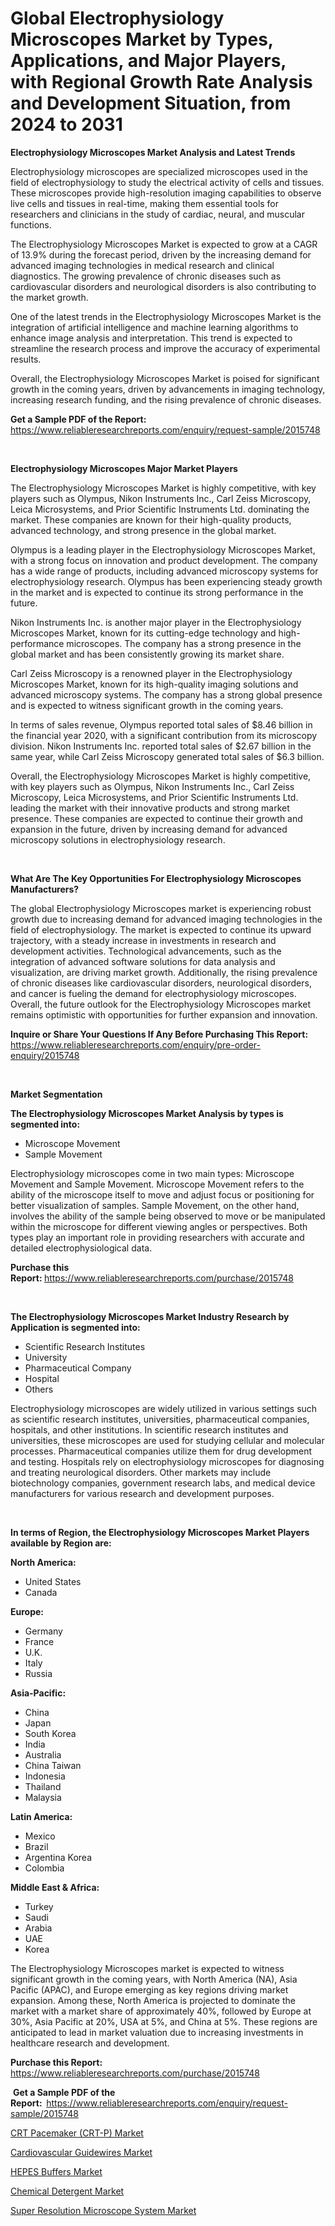 <p><h1>Global Electrophysiology Microscopes Market by Types, Applications, and Major Players, with Regional Growth Rate Analysis and Development Situation, from 2024 to 2031</h1></p><p><strong>Electrophysiology Microscopes Market Analysis and Latest Trends</strong></p>
<p><p>Electrophysiology microscopes are specialized microscopes used in the field of electrophysiology to study the electrical activity of cells and tissues. These microscopes provide high-resolution imaging capabilities to observe live cells and tissues in real-time, making them essential tools for researchers and clinicians in the study of cardiac, neural, and muscular functions.</p><p>The Electrophysiology Microscopes Market is expected to grow at a CAGR of 13.9% during the forecast period, driven by the increasing demand for advanced imaging technologies in medical research and clinical diagnostics. The growing prevalence of chronic diseases such as cardiovascular disorders and neurological disorders is also contributing to the market growth.</p><p>One of the latest trends in the Electrophysiology Microscopes Market is the integration of artificial intelligence and machine learning algorithms to enhance image analysis and interpretation. This trend is expected to streamline the research process and improve the accuracy of experimental results.</p><p>Overall, the Electrophysiology Microscopes Market is poised for significant growth in the coming years, driven by advancements in imaging technology, increasing research funding, and the rising prevalence of chronic diseases.</p></p>
<p><strong>Get a Sample PDF of the Report:&nbsp;</strong> <a href="https://www.reliableresearchreports.com/enquiry/request-sample/2015748">https://www.reliableresearchreports.com/enquiry/request-sample/2015748</a></p>
<p>&nbsp;</p>
<p><strong>Electrophysiology Microscopes Major Market Players</strong></p>
<p><p>The Electrophysiology Microscopes Market is highly competitive, with key players such as Olympus, Nikon Instruments Inc., Carl Zeiss Microscopy, Leica Microsystems, and Prior Scientific Instruments Ltd. dominating the market. These companies are known for their high-quality products, advanced technology, and strong presence in the global market.</p><p>Olympus is a leading player in the Electrophysiology Microscopes Market, with a strong focus on innovation and product development. The company has a wide range of products, including advanced microscopy systems for electrophysiology research. Olympus has been experiencing steady growth in the market and is expected to continue its strong performance in the future.</p><p>Nikon Instruments Inc. is another major player in the Electrophysiology Microscopes Market, known for its cutting-edge technology and high-performance microscopes. The company has a strong presence in the global market and has been consistently growing its market share.</p><p>Carl Zeiss Microscopy is a renowned player in the Electrophysiology Microscopes Market, known for its high-quality imaging solutions and advanced microscopy systems. The company has a strong global presence and is expected to witness significant growth in the coming years.</p><p>In terms of sales revenue, Olympus reported total sales of $8.46 billion in the financial year 2020, with a significant contribution from its microscopy division. Nikon Instruments Inc. reported total sales of $2.67 billion in the same year, while Carl Zeiss Microscopy generated total sales of $6.3 billion.</p><p>Overall, the Electrophysiology Microscopes Market is highly competitive, with key players such as Olympus, Nikon Instruments Inc., Carl Zeiss Microscopy, Leica Microsystems, and Prior Scientific Instruments Ltd. leading the market with their innovative products and strong market presence. These companies are expected to continue their growth and expansion in the future, driven by increasing demand for advanced microscopy solutions in electrophysiology research.</p></p>
<p>&nbsp;</p>
<p><strong>What Are The Key Opportunities For Electrophysiology Microscopes Manufacturers?</strong></p>
<p><p>The global Electrophysiology Microscopes market is experiencing robust growth due to increasing demand for advanced imaging technologies in the field of electrophysiology. The market is expected to continue its upward trajectory, with a steady increase in investments in research and development activities. Technological advancements, such as the integration of advanced software solutions for data analysis and visualization, are driving market growth. Additionally, the rising prevalence of chronic diseases like cardiovascular disorders, neurological disorders, and cancer is fueling the demand for electrophysiology microscopes. Overall, the future outlook for the Electrophysiology Microscopes market remains optimistic with opportunities for further expansion and innovation.</p></p>
<p><strong>Inquire or Share Your Questions If Any Before Purchasing This Report:</strong> <a href="https://www.reliableresearchreports.com/enquiry/pre-order-enquiry/2015748">https://www.reliableresearchreports.com/enquiry/pre-order-enquiry/2015748</a></p>
<p>&nbsp;</p>
<p><strong>Market Segmentation</strong></p>
<p><strong>The Electrophysiology Microscopes Market Analysis by types is segmented into:</strong></p>
<p><ul><li>Microscope Movement</li><li>Sample Movement</li></ul></p>
<p><p>Electrophysiology microscopes come in two main types: Microscope Movement and Sample Movement. Microscope Movement refers to the ability of the microscope itself to move and adjust focus or positioning for better visualization of samples. Sample Movement, on the other hand, involves the ability of the sample being observed to move or be manipulated within the microscope for different viewing angles or perspectives. Both types play an important role in providing researchers with accurate and detailed electrophysiological data.</p></p>
<p><strong>Purchase this Report:&nbsp;</strong><a href="https://www.reliableresearchreports.com/purchase/2015748">https://www.reliableresearchreports.com/purchase/2015748</a></p>
<p>&nbsp;</p>
<p><strong>The Electrophysiology Microscopes Market Industry Research by Application is segmented into:</strong></p>
<p><ul><li>Scientific Research Institutes</li><li>University</li><li>Pharmaceutical Company</li><li>Hospital</li><li>Others</li></ul></p>
<p><p>Electrophysiology microscopes are widely utilized in various settings such as scientific research institutes, universities, pharmaceutical companies, hospitals, and other institutions. In scientific research institutes and universities, these microscopes are used for studying cellular and molecular processes. Pharmaceutical companies utilize them for drug development and testing. Hospitals rely on electrophysiology microscopes for diagnosing and treating neurological disorders. Other markets may include biotechnology companies, government research labs, and medical device manufacturers for various research and development purposes.</p></p>
<p>&nbsp;</p>
<p><strong>In terms of Region, the Electrophysiology Microscopes Market Players available by Region are:</strong></p>
<p>
    <p> <strong> North America: </strong>
        <ul>
            <li>United States</li>
            <li>Canada</li>
        </ul>
        </p> 
    <p> <strong> Europe: </strong>
        <ul>
            <li>Germany</li>
            <li>France</li>
            <li>U.K.</li>
            <li>Italy</li>
            <li>Russia</li>
        </ul>
        </p> 
    <p> <strong> Asia-Pacific: </strong>
        <ul>
            <li>China</li>
            <li>Japan</li>
            <li>South Korea</li>
            <li>India</li>
            <li>Australia</li>
            <li>China Taiwan</li>
            <li>Indonesia</li>
            <li>Thailand</li>
            <li>Malaysia</li>
        </ul>
        </p> 
    <p> <strong> Latin America: </strong>
        <ul>
            <li>Mexico</li>
            <li>Brazil</li>
            <li>Argentina Korea</li>
            <li>Colombia</li>
        </ul>
        </p> 
    <p> <strong> Middle East & Africa: </strong>
        <ul>
            <li>Turkey</li>
            <li>Saudi</li>
            <li>Arabia</li>
            <li>UAE</li>
            <li>Korea</li>
        </ul>
    </p>
    </p>
<p><p>The Electrophysiology Microscopes market is expected to witness significant growth in the coming years, with North America (NA), Asia Pacific (APAC), and Europe emerging as key regions driving market expansion. Among these, North America is projected to dominate the market with a market share of approximately 40%, followed by Europe at 30%, Asia Pacific at 20%, USA at 5%, and China at 5%. These regions are anticipated to lead in market valuation due to increasing investments in healthcare research and development.</p></p>
<p><strong>Purchase this Report: </strong><a href="https://www.reliableresearchreports.com/purchase/2015748">https://www.reliableresearchreports.com/purchase/2015748</a></p>
<p>&nbsp;<strong>Get a Sample PDF of the Report:&nbsp;&nbsp;</strong><a href="https://www.reliableresearchreports.com/enquiry/request-sample/2015748">https://www.reliableresearchreports.com/enquiry/request-sample/2015748</a></p>
<p><strong></strong></p>
<p><p><a href="https://forested-sushi-9b0.notion.site/CRT-Pacemaker-CRT-P-Market-Size-Share-Trends-Analysis-Report-By-Material-By-Type-By-End-user--a407b550263c443d8728e9520907153b">CRT Pacemaker (CRT-P) Market</a></p><p><a href="https://summer-dogwood-3e9.notion.site/Cardiovascular-Guidewires-Market-Size-Evaluating-its-Market-Trends-Growth-and-Projections-2024--3e485d78e66d49d9a4b389439478a2fd">Cardiovascular Guidewires Market</a></p><p><a href="https://view.publitas.com/reportprime-1/hepes-buffers-market-size-growth-outlook-from-2024-to-2031-projecting-at-markets-trends-analysis-by-application-regional-outlook-and-revenue/">HEPES Buffers Market</a></p><p><a href="https://view.publitas.com/reportprime-1/chemical-detergent-market-centers-on-aspects-such-as-market-growth-market-share-market-opportunity-and-projected-forecasts-spanning-from-2024-to-2031/">Chemical Detergent Market</a></p><p><a href="https://github.com/Sherrillcrooksxa8i18ucf2m/Market-Research-Report-List-1/blob/main/super-resolution-microscope-system-market.md">Super Resolution Microscope System Market</a></p></p>